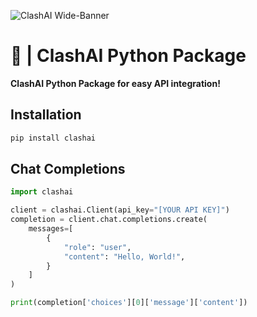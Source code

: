 ![ClashAI Wide-Banner](https://i.ibb.co/xMHXC9M/Clash-AI-Wide-Banner-No-Background.png)
# 🚀 | ClashAI Python Package
**ClashAI Python Package for easy API integration!**

## Installation
```python
pip install clashai
```

## Chat Completions
```python
import clashai

client = clashai.Client(api_key="[YOUR API KEY]")
completion = client.chat.completions.create(
    messages=[
        {
            "role": "user",
            "content": "Hello, World!",
        }
    ]
)

print(completion['choices'][0]['message']['content'])
```